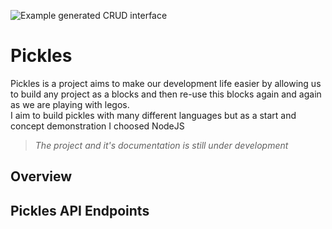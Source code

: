 ![Example generated CRUD interface](https://i.ibb.co/Nxbm7DD/you-2.png)
# Pickles 
Pickles is a project aims to make our development life easier by allowing us to build any project as a blocks and then re-use this blocks again and again as we are playing with legos.  
I aim to build pickles with many different languages but as a start and concept demonstration I choosed NodeJS 

> *The project and it's documentation is still under development*

## Overview 


## Pickles API Endpoints 


